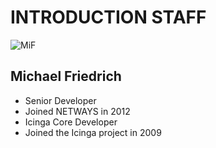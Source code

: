 <!SLIDE noprint smbullets>

# INTRODUCTION STAFF
<img id="staff" src="/image/global/_images/netways/staff/MiF.jpg" alt="MiF">

## Michael Friedrich

* Senior Developer
* Joined NETWAYS in 2012
* Icinga Core Developer
* Joined the Icinga project in 2009

